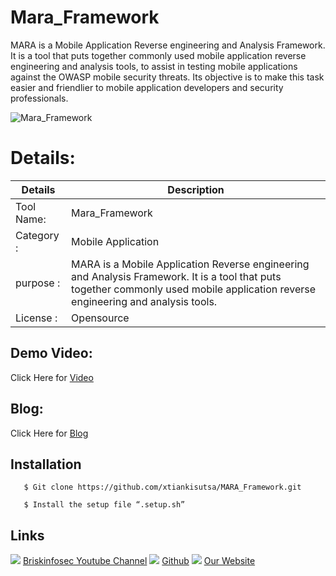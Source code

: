 Mara_Framework
============
MARA is a Mobile Application Reverse engineering and Analysis Framework. It is a tool that puts together commonly used mobile application reverse engineering and analysis tools, to assist in testing mobile applications against the OWASP mobile security threats. Its objective is to make this task easier and friendlier to mobile application developers and security professionals. 

![Mara_Framework](https://www.briskinfosec.com//assets/tooloftheday/Copy_of_Briskinfosec_TOD_Latest_sample.jpg)

Details:
============
|  Details | Description   |
| ------------ | ------------ |
|Tool Name:| Mara_Framework |
|Category :| Mobile Application|
|purpose  :| MARA is a Mobile Application Reverse engineering and Analysis Framework. It is a tool that puts together commonly used mobile application reverse engineering and analysis tools.
|License :| Opensource

Demo Video:
-----------------
Click Here for [Video](https://www.youtube.com/watch?v=y_LqhI0B_Eo "Video")

Blog: 
--------------
Click Here for [Blog](https://briskinfosec.com/tooloftheday/toolofthedaydetail/MARA_Framework "Blog")

Installation
----------------
       $ Git clone https://github.com/xtiankisutsa/MARA_Framework.git 

       $ Install the setup file “.setup.sh”
  
Links
----------------
![ ](https://img.icons8.com/color/15/000000/youtube-play.png) [Briskinfosec Youtube Channel](https://www.youtube.com/channel/UCcPmqqYETcO_7-6p_uUsF1w "Briskinfosec Youtube Channel")
 ![ ](https://img.icons8.com/glyph-neue/15/000000/github.png) [Github](https://github.com/briskinfosec "Github") 
![ ](https://img.icons8.com/ios/15/000000/internet--v2.png) [Our Website](https://www.briskinfosec.com/ "Our Website")
